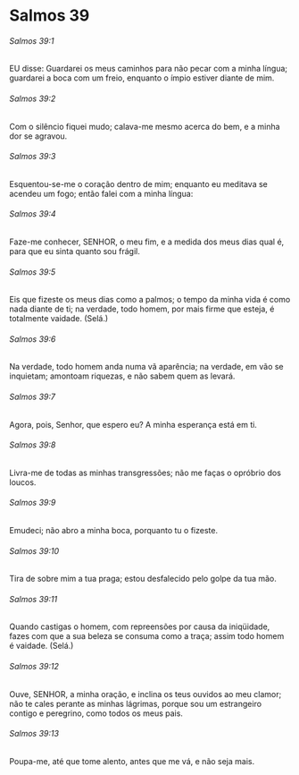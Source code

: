 # Salmos 39

###### Salmos 39:1

EU disse: Guardarei os meus caminhos para não pecar com a minha língua; guardarei a boca com um freio, enquanto o ímpio estiver diante de mim.

###### Salmos 39:2

Com o silêncio fiquei mudo; calava-me mesmo acerca do bem, e a minha dor se agravou.

###### Salmos 39:3

Esquentou-se-me o coração dentro de mim; enquanto eu meditava se acendeu um fogo; então falei com a minha língua:

###### Salmos 39:4

Faze-me conhecer, SENHOR, o meu fim, e a medida dos meus dias qual é, para que eu sinta quanto sou frágil.

###### Salmos 39:5

Eis que fizeste os meus dias como a palmos; o tempo da minha vida é como nada diante de ti; na verdade, todo homem, por mais firme que esteja, é totalmente vaidade. (Selá.)

###### Salmos 39:6

Na verdade, todo homem anda numa vã aparência; na verdade, em vão se inquietam; amontoam riquezas, e não sabem quem as levará.

###### Salmos 39:7

Agora, pois, Senhor, que espero eu? A minha esperança está em ti.

###### Salmos 39:8

Livra-me de todas as minhas transgressões; não me faças o opróbrio dos loucos.

###### Salmos 39:9

Emudeci; não abro a minha boca, porquanto tu o fizeste.

###### Salmos 39:10

Tira de sobre mim a tua praga; estou desfalecido pelo golpe da tua mão.

###### Salmos 39:11

Quando castigas o homem, com repreensões por causa da iniqüidade, fazes com que a sua beleza se consuma como a traça; assim todo homem é vaidade. (Selá.)

###### Salmos 39:12

Ouve, SENHOR, a minha oração, e inclina os teus ouvidos ao meu clamor; não te cales perante as minhas lágrimas, porque sou um estrangeiro contigo e peregrino, como todos os meus pais.

###### Salmos 39:13

Poupa-me, até que tome alento, antes que me vá, e não seja mais.

